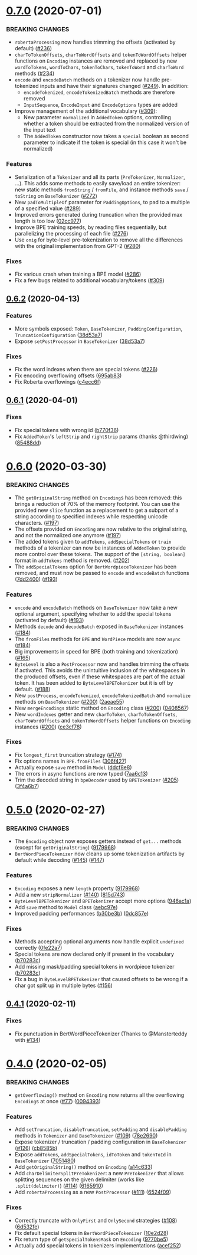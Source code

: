 # [0.7.0](https://github.com/huggingface/tokenizers/compare/node-v0.6.2...node-v0.7.0) (2020-07-01)

### BREAKING CHANGES

- `robertaProcessing` now handles trimming the offsets (activated by default) ([#236](https://github.com/huggingface/tokenizers/pull/236))
- `charToTokenOffsets`, `charToWordOffsets` and `tokenToWordOffsets` helper functions on `Encoding` instances are removed and replaced by new `wordToTokens`, `wordToChars`, `tokenToChars`, `tokenToWord` and `charToWord` methods ([#234](https://github.com/huggingface/tokenizers/pull/234))
- `encode` and `encodeBatch` methods on a tokenizer now handle pre-tokenized inputs and have their signatures changed ([#249](https://github.com/huggingface/tokenizers/pull/249)). In addition:
  - `encodeTokenized`, `encodeTokenizedBatch` methods are therefore removed
  - `InputSequence`, `EncodeInput` and `EncodeOptions` types are added
- Improve management of the additional vocabulary ([#309](https://github.com/huggingface/tokenizers/pull/309)):
  - New parameter `normalized` in `AddedToken` options, controlling whether a token should be extracted from the normalized version of the input text
  - The `AddedToken` constructor now takes a `special` boolean as second parameter to indicate if the token is special (in this case it won't be normalized)

### Features

- Serialization of a `Tokenizer` and all its parts (`PreTokenizer`, `Normalizer`, ...). This adds some methods to easily save/load an entire tokenizer: new static methods `fromString` / `fromFile`, and instance methods `save` / `toString` on `BaseTokenizer` ([#272](https://github.com/huggingface/tokenizers/pull/272))
- New `padToMultipleOf` parameter for `PaddingOptions`, to pad to a multiple of a specified value ([#289](https://github.com/huggingface/tokenizers/pull/289))
- Improved errors generated during truncation when the provided max length is too low ([02cc977](https://github.com/huggingface/tokenizers/commit/02cc97756ffb9193b5d6d8dfcdeb7bf08adf2516))
- Improve BPE training speeds, by reading files sequentially, but parallelizing the processing of each file ([#276](https://github.com/huggingface/tokenizers/pull/276))
- Use `onig` for byte-level pre-tokenization to remove all the differences with the original implementation from GPT-2 ([#280](https://github.com/huggingface/tokenizers/pull/280))

### Fixes

- Fix various crash when training a BPE model ([#286](https://github.com/huggingface/tokenizers/pull/286))
- Fix a few bugs related to additional vocabulary/tokens ([#309](https://github.com/huggingface/tokenizers/pull/309))

## [0.6.2](https://github.com/huggingface/tokenizers/compare/node-v0.6.1...node-v0.6.2) (2020-04-13)

### Features

- More symbols exposed: `Token`, `BaseTokenizer`, `PaddingConfiguration`, `TruncationConfiguration` ([38d53a7](https://github.com/huggingface/tokenizers/commit/38d53a7b84b2ee86b262eee2de6121351fe03889))
- Expose `setPostProcessor` in `BaseTokenizer` ([38d53a7](https://github.com/huggingface/tokenizers/commit/38d53a7b84b2ee86b262eee2de6121351fe03889))

### Fixes

- Fix the word indexes when there are special tokens ([#226](https://github.com/huggingface/tokenizers/pull/226))
- Fix encoding overflowing offsets ([695ab83](https://github.com/huggingface/tokenizers/commit/695ab8388f5f1a7d63d8aaab9b3762312e0d5ac3))
- Fix Roberta overflowings ([c4ecc6f](https://github.com/huggingface/tokenizers/commit/c4ecc6f7ce7af40c558401a3ec9500732a17f9da))

## [0.6.1](https://github.com/huggingface/tokenizers/compare/node-v0.6.0...node-v0.6.1) (2020-04-01)

### Fixes

- Fix special tokens with wrong id ([b770f36](https://github.com/huggingface/tokenizers/commit/b770f364280af33efeffea8f0003102cda8cf1b7))
- Fix `AddedToken`'s `leftStrip` and `rightStrip` params (thanks @thirdwing) ([85488dd](https://github.com/huggingface/tokenizers/commit/85488dd6330ec7fa64aeb78c1a86b221f77c5ebb))

# [0.6.0](https://github.com/huggingface/tokenizers/compare/node-v0.5.0...node-v0.6.0) (2020-03-30)

### BREAKING CHANGES

- The `getOriginalString` method on `Encoding`s has been removed: this brings a reduction of 70% of the memory footprint. You can use the provided new `slice` function as a replacement to get a subpart of a string according to specified indexes while respecting unicode characters. ([#197](https://github.com/huggingface/tokenizers/pull/197))
- The offsets provided on `Encoding` are now relative to the original string, and not the normalized one anymore ([#197](https://github.com/huggingface/tokenizers/pull/197))
- The added tokens given to `addTokens`, `addSpecialTokens` or `train` methods of a tokenizer can now be instances of `AddedToken` to provide more control over these tokens. The support of the `[string, boolean]` format in `addTokens` method is removed. ([#202](https://github.com/huggingface/tokenizers/pull/202))
- The `addSpecialTokens` option for `BertWordpieceTokenizer` has been removed, and must now be passed to `encode` and `encodeBatch` functions ([7dd2400](https://github.com/huggingface/tokenizers/commit/7dd24002148a452f4d9fc55966e181c2dc699203)) ([#193](https://github.com/huggingface/tokenizers/pull/193))

### Features

- `encode` and `encodeBatch` methods on `BaseTokenizer` now take a new optional argument, specifying whether to add the special tokens (activated by default) ([#193](https://github.com/huggingface/tokenizers/pull/193))
- Methods `decode` and `decodeBatch` exposed in `BaseTokenizer` instances ([#184](https://github.com/huggingface/tokenizers/pull/184))
- The `fromFiles` methods for `BPE` and `WordPiece` models are now `async` ([#184](https://github.com/huggingface/tokenizers/pull/184))
- Big improvements in speed for BPE (both training and tokenization) ([#165](https://github.com/huggingface/tokenizers/pull/165))
- `ByteLevel` is also a `PostProcessor` now and handles trimming the offsets if activated. This avoids the unintuitive inclusion of the whitespaces in the produced offsets, even if these whitespaces are part of the actual token. It has been added to `ByteLevelBPETokenizer` but it is off by default. ([#188](https://github.com/huggingface/tokenizers/pull/188))
- New `postProcess`, `encodeTokenized`, `encodeTokenizedBatch` and `normalize` methods on `BaseTokenizer` ([#200](https://github.com/huggingface/tokenizers/pull/200)) ([2aeae55](https://github.com/huggingface/tokenizers/commit/2aeae555e22ac58b11b4956aa3f601bb168e8c3f))
- New `mergeEncodings` static method on `Encoding` class ([#200](https://github.com/huggingface/tokenizers/pull/200)) ([0408567](https://github.com/huggingface/tokenizers/commit/0408567f23d938952f45192a3eff54d48f828882))
- New `wordIndexes` getter and new `charToToken`, `charToTokenOffsets`, `charToWordOffsets` and `tokenToWordOffsets` helper functions on `Encoding` instances ([#200](https://github.com/huggingface/tokenizers/pull/200)) ([ce3cf78](https://github.com/huggingface/tokenizers/commit/ce3cf78ea5423d483895f51f77ff0c7df07f9b0a))

### Fixes

- Fix `longest_first` truncation strategy ([#174](https://github.com/huggingface/tokenizers/issues/174))
- Fix options names in `BPE.fromFiles` ([306f427](https://github.com/huggingface/tokenizers/commit/35540d2e0715e88299f8f04f842e23b5a306f427))
- Actually expose `save` method in `Model` ([ddcf8e8](https://github.com/huggingface/tokenizers/commit/3d143a911bde8d15e1431156fe3cf7676ddcf8e8))
- The errors in async functions are now typed ([7aa6c13](https://github.com/huggingface/tokenizers/commit/4510ea5ce37d84754bb782a99353ac5627aa6c13))
- Trim the decoded string in `bpeDecoder` used by `BPETokenizer` ([#205](https://github.com/huggingface/tokenizers/issues/205)) ([3f4a6b7](https://github.com/huggingface/tokenizers/commit/3f4a6b746b921f339de3279d073b29e019ee2e5a))

# [0.5.0](https://github.com/huggingface/tokenizers/compare/node-v0.4.1...node-v0.5.0) (2020-02-27)

### BREAKING CHANGES

- The `Encoding` object now exposes getters instead of `get...` methods (except for `getOriginalString`) ([9179968](https://github.com/huggingface/tokenizers/commit/917996841df2b3385e0212c9d7e9910d4e0d3fbf))
- `BertWordPieceTokenizer` now cleans up some tokenization artifacts by default while decoding ([#145](https://github.com/huggingface/tokenizers/issues/145)) ([#147](https://github.com/huggingface/tokenizers/pull/147))

### Features

- `Encoding` exposes a new `length` property ([9179968](https://github.com/huggingface/tokenizers/commit/917996841df2b3385e0212c9d7e9910d4e0d3fbf))
- Add a new `stripNormalizer` ([#140](https://github.com/huggingface/tokenizers/pull/140)) ([815d743](https://github.com/huggingface/tokenizers/commit/815d743461f9067ab38237862b7be8114d422300))
- `ByteLevelBPETokenizer` and `BPETokenizer` accept more options ([946ac1a](https://github.com/huggingface/tokenizers/commit/946ac1a9517c3090064e9a972ad71a5cf25b7e7f))
- Add `save` method to `Model` class ([aebc97e](https://github.com/huggingface/tokenizers/commit/aebc97eaf34260c9ed7689dd5e087bf8c8af59fc))
- Improved padding performances ([b30be3b](https://github.com/huggingface/tokenizers/commit/b30be3b2bda977b65f9bdb384258829b2bd91e3d)) ([0dc857e](https://github.com/huggingface/tokenizers/commit/0dc857ea8c557532a52628a6bc80141e65e6d974))

### Fixes

- Methods accepting optional arguments now handle explicit `undefined` correctly ([0fe22a7](https://github.com/huggingface/tokenizers/commit/0fe22a7c1c23f8d992f502a3a582e5212b8281ac))
- Special tokens are now declared only if present in the vocabulary ([b70283c](https://github.com/huggingface/tokenizers/commit/b70283c3050056958e8ba020b0386451cc6df80c))
- Add missing mask/padding special tokens in wordpiece tokenizer ([b70283c](https://github.com/huggingface/tokenizers/commit/b70283c3050056958e8ba020b0386451cc6df80c))
- Fix a bug in `ByteLevelBPETokenizer` that caused offsets to be wrong if a char got split up in multiple bytes ([#156](https://github.com/huggingface/tokenizers/pull/156))

## [0.4.1](https://github.com/huggingface/tokenizers/compare/node-v0.4.0...node-v0.4.1) (2020-02-11)

### Fixes

- Fix punctuation in BertWordPieceTokenizer (Thanks to @Mansterteddy with [#134](https://github.com/huggingface/tokenizers/pull/134))

# [0.4.0](https://github.com/huggingface/tokenizers/compare/node-v0.3.1...node-v0.4.0) (2020-02-05)

### BREAKING CHANGES

- `getOverflowing()` method on `Encoding` now returns all the overflowing `Encoding`s at once ([#77](https://github.com/huggingface/tokenizers/pull/77)) ([0094393](https://github.com/huggingface/tokenizers/commit/0094393610623bafc269790cd1be81fd1474583a))

### Features

- Add `setTruncation`, `disableTruncation`, `setPadding` and `disablePadding` methods in `Tokenizer` and `BaseTokenizer` ([#109](https://github.com/huggingface/tokenizers/pull/109)) ([78e2690](https://github.com/huggingface/tokenizers/commit/78e26905a735e14e67590cb09ddb42ed141c455b))
- Expose tokenizer / truncation / padding configuration in `BaseTokenizer` ([#126](https://github.com/huggingface/tokenizers/pull/126)) ([cb8585b](https://github.com/huggingface/tokenizers/commit/cb8585bc4eb8037c52049da677e4791857231f03))
- Expose `addTokens`, `addSpecialTokens`, `idToToken` and `tokenToId` in `BaseTokenizer` ([7051480](https://github.com/huggingface/tokenizers/commit/7051480c333f88bef80aa6846b66032a2d47383c))
- Add `getOriginalString()` method on `Encoding` ([a14c633](https://github.com/huggingface/tokenizers/commit/a14c63343b217a2c501359bec52baf717e3a05ef))
- Add `charDelimiterSplitPreTokenizer`: a new `PreTokenizer` that allows splitting sequences on the given delimiter (works like `.split(delimiter)`) ([#114](https://github.com/huggingface/tokenizers/pull/114)) ([6165910](https://github.com/huggingface/tokenizers/commit/6165910ca66b6bfd9fd996aa38c4c0b2b6505953))
- Add `robertaProcessing` as a new `PostProcessor` ([#111](https://github.com/huggingface/tokenizers/pull/111)) ([6524f09](https://github.com/huggingface/tokenizers/commit/6524f09e991c3a52c839d8eb01bfa41e81fde1d1))

### Fixes

- Correctly truncate with `OnlyFirst` and `OnlySecond` strategies ([#108](https://github.com/huggingface/tokenizers/issues/108)) ([6d532fe](https://github.com/huggingface/tokenizers/commit/6d532fedb1d3626328828304a5c39807733d2fa1))
- Fix default special tokens in `BertWordPieceTokenizer` ([10e2d28](https://github.com/huggingface/tokenizers/commit/10e2d286caf517f0977c04cf8e1924aed90403c9))
- Fix return type of `getSpecialTokensMask` on `Encoding` ([9770be5](https://github.com/huggingface/tokenizers/commit/9770be566175dc9c44dd7dcaa00a57d0e4ca632b))
- Actually add special tokens in tokenizers implementations ([acef252](https://github.com/huggingface/tokenizers/commit/acef252dacc43adc414175cfc325668ad1488753))
